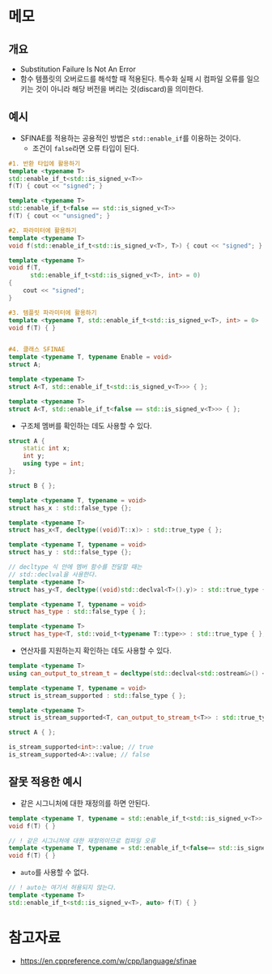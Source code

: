 # 메모
## 개요
- Substitution Failure Is Not An Error
- 함수 템플릿의 오버로드를 해석할 때 적용된다. 특수화 실패 시 컴파일 오류를 일으키는 것이 아니라 해당 버전을 버리는 것(discard)을 의미한다.

## 예시
- SFINAE를 적용하는 공용적인 방법은 `std::enable_if`를 이용하는 것이다.
	- 조건이 `false`라면 오류 타입이 된다.
```cpp
#1. 반환 타입에 활용하기
template <typename T>
std::enable_if_t<std::is_signed_v<T>>
f(T) { cout << "signed"; }

template <typename T>
std::enable_if_t<false == std::is_signed_v<T>>
f(T) { cout << "unsigned"; }

#2. 파라미터에 활용하기
template <typename T>
void f(std::enable_if_t<std::is_signed_v<T>, T>) { cout << "signed"; }

template <typename T>
void f(T,
	  std::enable_if_t<std::is_signed_v<T>, int> = 0)
{
	cout << "signed";
}

#3. 템플릿 파라미터에 활용하기
template <typename T, std::enable_if_t<std::is_signed_v<T>, int> = 0>
void f(T) { }


#4. 클래스 SFINAE
template <typename T, typename Enable = void>
struct A;

template <typename T>
struct A<T, std::enable_if_t<std::is_signed_v<T>>> { };

template <typename T>
struct A<T, std::enable_if_t<false == std::is_signed_v<T>>> { };
```

- 구조체 멤버를 확인하는 데도 사용할 수 있다.
```cpp
struct A {
	static int x;
	int y;
	using type = int;
};

struct B { };

template <typename T, typename = void>
struct has_x : std::false_type {};

template <typename T>
struct has_x<T, decltype((void)T::x)> : std::true_type { };

template <typename T, typename = void>
struct has_y : std::false_type {};

// decltype 식 안에 멤버 함수를 전달할 때는
// std::declval을 사용한다.
template <typename T>
struct has_y<T, decltype((void)std::declval<T>().y)> : std::true_type {};

template <typename T, typename = void>
struct has_type : std::false_type { };

template <typename T>
struct has_type<T, std::void_t<typename T::type>> : std::true_type { };
```
- 연산자를 지원하는지 확인하는 데도 사용할 수 있다.
```cpp
template <typename T>
using can_output_to_stream_t = decltype(std::declval<std::ostream&>() << std::declval<T>());

template <typename T, typename = void>
struct is_stream_supported : std::false_type { };

template <typename T>
struct is_stream_supported<T, can_output_to_stream_t<T>> : std::true_type { };

struct A { };

is_stream_supported<int>::value; // true
is_stream_supported<A>::value; // false
```

## 잘못 적용한 예시
- 같은 시그니처에 대한 재정의를 하면 안된다.
```cpp
template <typename T, typename = std::enable_if_t<std::is_signed_v<T>>
void f(T) { }

// ! 같은 시그니처에 대한 재정의이므로 컴파일 오류
template <typename T, typename = std::enable_if_t<false== std::is_signed_v<T>>
void f(T) { }
```

- `auto`를 사용할 수 없다.
```cpp
// ! auto는 여기서 허용되지 않는다.
template <typename T>
std::enable_if_t<std::is_signed_v<T>, auto> f(T) { }
```
# 참고자료
- https://en.cppreference.com/w/cpp/language/sfinae